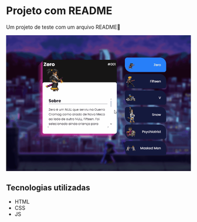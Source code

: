 # Projeto com README
Um projeto de teste com um arquivo README🤖

[<img src="katana0.gif" alt="gif da tela inicial do projeto Katana Zero">](https://thejonas2099.github.io/projeto-KatanaZero/)

## Tecnologias utilizadas
- HTML
- CSS
- JS


